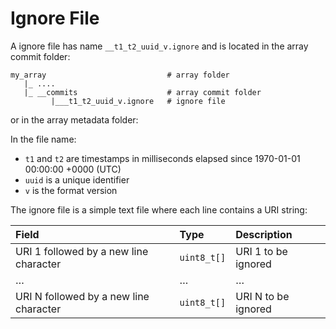 # Ignore File

A ignore file has name `__t1_t2_uuid_v.ignore` and is located in the array commit folder:

```
my_array                           # array folder
   |_ ....
   |_ __commits                    # array commit folder
         |___t1_t2_uuid_v.ignore   # ignore file
```

or in the array metadata folder:

In the file name:
* `t1` and `t2` are timestamps in milliseconds elapsed since 1970-01-01 00:00:00 +0000 (UTC)
* `uuid` is a unique identifier
* `v` is the format version

The ignore file is a simple text file where each line contains a URI string:

| **Field** | **Type** | **Description** |
| :--- | :--- | :--- |
| URI 1 followed by a new line character | `uint8_t[]` | URI 1 to be ignored |
| … | … | … |
| URI N followed by a new line character | `uint8_t[]` | URI N to be ignored |
